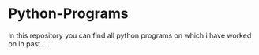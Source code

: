 # Python-Programs
In this repository you can find all python programs on which i have worked on in past...
